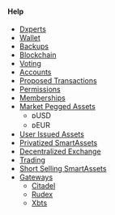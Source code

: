 #### Help

 * [Dxperts](introduction/dxperts.md)
 * [Wallet](introduction/wallets.md)
 * [Backups](introduction/backups.md)
 * [Blockchain](introduction/blockchain.md)
 * [Voting](voting.md)
 * [Accounts](accounts/general.md)
 * [Proposed Transactions](accounts/proposed.md)
 * [Permissions](accounts/permissions.md)
 * [Memberships](accounts/membership.md)
 * [Market Pegged Assets](smarttokens/mpa.md)
    * ᴅUSD
    * ᴅEUR
 * [User Issued Assets](smarttokens/uia.md)
 * [Privatized SmartAssets](smarttokens/privsmarttokens.md)
 * [Decentralized Exchange](dex/introduction.md)
 * [Trading](dex/trading.md)
 * [Short Selling SmartAssets](dex/shorting.md)
 * [Gateways](gateways/introduction.md)
    * [Citadel](gateways/citadel.md)
    * [Rudex](gateways/rudex.md)
    * [Xbts](gateways/xbtsx.md)
